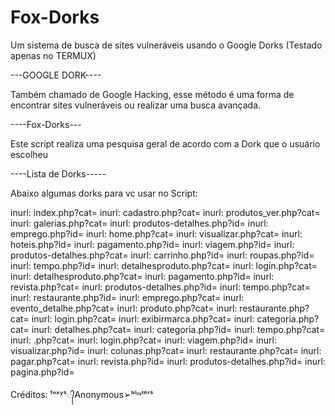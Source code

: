 # Fox-Dorks
Um sistema de busca de sites vulneráveis usando o Google Dorks (Testado apenas no TERMUX)


---GOOGLE DORK----

Também chamado de Google Hacking, esse método é uma forma de encontrar sites vulneráveis ou realizar uma busca avançada.


----Fox-Dorks---

Este script realiza uma pesquisa geral de acordo com a Dork que o usuário escolheu



----Lista de Dorks-----

Abaixo algumas dorks para vc usar no Script:


inurl: index.php?cat=
inurl: cadastro.php?cat=
inurl: produtos_ver.php?cat=
inurl: galerias.php?cat=
inurl: produtos-detalhes.php?id=
inurl: emprego.php?id=
inurl: home.php?cat=
inurl: visualizar.php?cat=
inurl: hoteis.php?id=
inurl: pagamento.php?id=
inurl: viagem.php?id=
inurl: produtos-detalhes.php?cat=
inurl: carrinho.php?id=
inurl: roupas.php?id=
inurl: tempo.php?id=
inurl: detalhesproduto.php?cat=
inurl: login.php?cat=
inurl: detalhesproduto.php?cat=
inurl: pagamento.php?id=
inurl: revista.php?cat=
inurl: produtos-detalhes.php?id=
inurl: tempo.php?cat=
inurl: restaurante.php?id=
inurl: emprego.php?cat=
inurl: evento_detalhe.php?cat=
inurl: produto.php?cat=
inurl: restaurante.php?cat=
inurl: login.php?cat=
inurl: exibirmarca.php?cat=
inurl: categoria.php?cat=
inurl: detalhes.php?cat=
inurl: categoria.php?id=
inurl: tempo.php?cat=
inurl: .php?cat=
inurl: login.php?cat=
inurl: viagem.php?id=
inurl: visualizar.php?id=
inurl: colunas.php?cat=
inurl: restaurante.php?cat=
inurl: pagar.php?cat=
inurl: revista.php?id=
inurl: produtos-detalhes.php?id=
inurl: pagina.php?id=


Créditos: ᶠᵒˣʸˢ᭄Anonymous➢ᵇˡᶤᶰᵗᵉʳˢ
